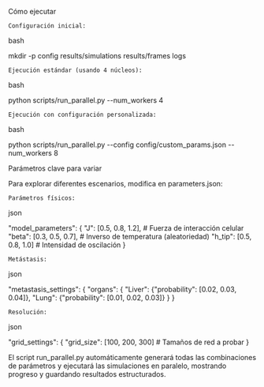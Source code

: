 Cómo ejecutar

    Configuración inicial:

bash

mkdir -p config results/simulations results/frames logs

    Ejecución estándar (usando 4 núcleos):

bash

python scripts/run_parallel.py --num_workers 4

    Ejecución con configuración personalizada:

bash

python scripts/run_parallel.py --config config/custom_params.json --num_workers 8

Parámetros clave para variar

Para explorar diferentes escenarios, modifica en parameters.json:

    Parámetros físicos:

json

"model_parameters": {
    "J": [0.5, 0.8, 1.2],       # Fuerza de interacción celular
    "beta": [0.3, 0.5, 0.7],     # Inverso de temperatura (aleatoriedad)
    "h_tip": [0.5, 0.8, 1.0]     # Intensidad de oscilación
}

    Metástasis:

json

"metastasis_settings": {
    "organs": {
        "Liver": {"probability": [0.02, 0.03, 0.04]},
        "Lung": {"probability": [0.01, 0.02, 0.03]}
    }
}

    Resolución:

json

"grid_settings": {
    "grid_size": [100, 200, 300]  # Tamaños de red a probar
}

El script run_parallel.py automáticamente generará todas las combinaciones de parámetros y ejecutará las simulaciones en paralelo, mostrando progreso y guardando resultados estructurados.